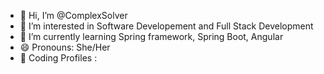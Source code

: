 - 👋 Hi, I’m @ComplexSolver
- 👀 I’m interested in Software Developement and Full Stack Development
- 🌱 I’m currently learning Spring framework, Spring Boot, Angular
- 😄 Pronouns: She/Her
- 🤖 Coding Profiles : 
<!---
ComplexSolver/ComplexSolver is a ✨ special ✨ repository because its `README.md` (this file) appears on your GitHub profile.
You can click the Preview link to take a look at your changes.
--->
